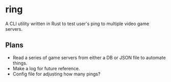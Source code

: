 # ring
A CLI utility written in Rust to test user's ping to multiple video game servers.

## Plans
- Read a series of game servers from either a DB or JSON file to automate things. 
- Make a log for future reference.
- Config file for adjusting how many pings? 
